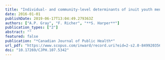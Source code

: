 ```yaml
---
title: "Individual- and community-level determinants of inuit youth mental wellness"
date: 2016-01-01
publishDate: 2019-06-17T13:04:49.279363Z
authors: ["A.P. Gray", "F. Richer", "**S. Harper**"]
publication_types: ["2"]
abstract: ""
featured: false
publication: "*Canadian Journal of Public Health*"
url_pdf: "https://www.scopus.com/inward/record.uri?eid=2-s2.0-84992035621&doi=10.17269%2fCJPH.107.5342&partnerID=40&md5=3b3c9497be9f228b082eaf3c842b33dd"
doi: "10.17269/CJPH.107.5342"
---
```


